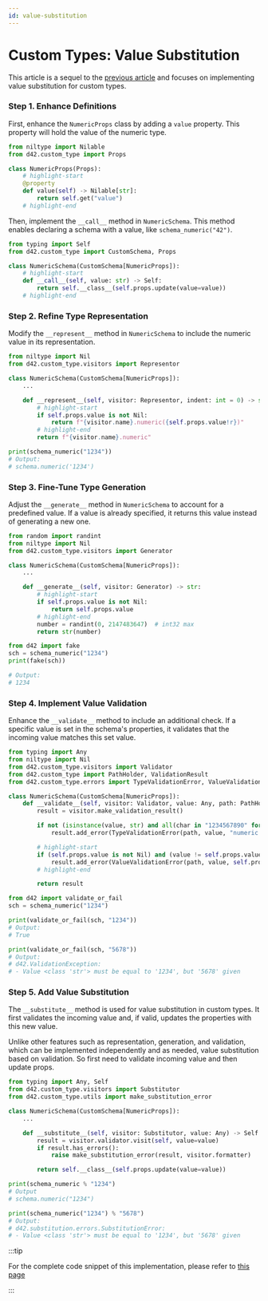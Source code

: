```yaml
---
id: value-substitution
---
```


# Custom Types: Value Substitution

This article is a sequel to the [previous article](/docs/types/custom-types/foundations) and focuses on implementing value substitution for custom types.

### Step 1. Enhance Definitions

First, enhance the `NumericProps` class by adding a `value` property. This property will hold the value of the numeric type.

```python
from niltype import Nilable
from d42.custom_type import Props

class NumericProps(Props):
    # highlight-start
    @property
    def value(self) -> Nilable[str]:
        return self.get("value")
    # highlight-end
```

Then, implement the `__call__` method in `NumericSchema`. This method enables declaring a schema with a value, like `schema_numeric("42")`.

```python
from typing import Self
from d42.custom_type import CustomSchema, Props

class NumericSchema(CustomSchema[NumericProps]):
    # highlight-start
    def __call__(self, value: str) -> Self:
        return self.__class__(self.props.update(value=value))
    # highlight-end
```

### Step 2. Refine Type Representation

Modify the `__represent__` method in `NumericSchema` to include the numeric value in its representation.

```python
from niltype import Nil
from d42.custom_type.visitors import Representor

class NumericSchema(CustomSchema[NumericProps]):
    ...

    def __represent__(self, visitor: Representor, indent: int = 0) -> str:
        # highlight-start
        if self.props.value is not Nil:
            return f"{visitor.name}.numeric({self.props.value!r})"
        # highlight-end
        return f"{visitor.name}.numeric"
```

```python
print(schema_numeric("1234"))
# Output:
# schema.numeric('1234')
```

### Step 3. Fine-Tune Type Generation

Adjust the `__generate__` method in `NumericSchema` to account for a predefined value. If a value is already specified, it returns this value instead of generating a new one.

```python
from random import randint
from niltype import Nil
from d42.custom_type.visitors import Generator

class NumericSchema(CustomSchema[NumericProps]):
    ...

    def __generate__(self, visitor: Generator) -> str:
        # highlight-start
        if self.props.value is not Nil:
            return self.props.value
        # highlight-end
        number = randint(0, 2147483647)  # int32 max
        return str(number)
```

```python
from d42 import fake
sch = schema_numeric("1234")
print(fake(sch))

# Output:
# 1234
```

### Step 4. Implement Value Validation

Enhance the `__validate__` method to include an additional check. If a specific value is set in the schema's properties, it validates that the incoming value matches this set value.

```python
from typing import Any
from niltype import Nil
from d42.custom_type.visitors import Validator
from d42.custom_type import PathHolder, ValidationResult
from d42.custom_type.errors import TypeValidationError, ValueValidationError

class NumericSchema(CustomSchema[NumericProps]):
    def __validate__(self, visitor: Validator, value: Any, path: PathHolder) -> ValidationResult:
        result = visitor.make_validation_result()

        if not (isinstance(value, str) and all(char in "1234567890" for char in value)):
            result.add_error(TypeValidationError(path, value, "numeric str"))

        # highlight-start
        if (self.props.value is not Nil) and (value != self.props.value):
            result.add_error(ValueValidationError(path, value, self.props.value))
        # highlight-end

        return result
```

```python
from d42 import validate_or_fail
sch = schema_numeric("1234")

print(validate_or_fail(sch, "1234"))
# Output:
# True

print(validate_or_fail(sch, "5678"))
# Output:
# d42.ValidationException:
# - Value <class 'str'> must be equal to '1234', but '5678' given
```

### Step 5. Add Value Substitution

The `__substitute__` method is used for value substitution in custom types. It first validates the incoming value and, if valid, updates the properties with this new value.


Unlike other features such as representation, generation, and validation, which can be implemented independently and as needed, value substitution based on validation. So first need to validate incoming value and then update props.

```python
from typing import Any, Self
from d42.custom_type.visitors import Substitutor
from d42.custom_type.utils import make_substitution_error

class NumericSchema(CustomSchema[NumericProps]):
    ...

    def __substitute__(self, visitor: Substitutor, value: Any) -> Self:
        result = visitor.validator.visit(self, value=value)
        if result.has_errors():
            raise make_substitution_error(result, visitor.formatter)

        return self.__class__(self.props.update(value=value))
```

```python
print(schema_numeric % "1234")
# Output
# schema.numeric("1234")

print(schema_numeric("1234") % "5678")
# Output:
# d42.substitution.errors.SubstitutionError:
# - Value <class 'str'> must be equal to '1234', but '5678' given
```

:::tip

For the complete code snippet of this implementation, please refer to [this page](/docs/types/numeric-custom-type)

:::
